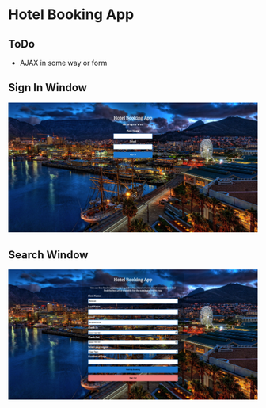 # Hotel Booking App


## ToDo

- AJAX in some way or form

## Sign In Window

<img src="https://github.com/donovanm21/oop_booking_app/blob/main/includes/img/github/signin.png" />

## Search Window

<img src="https://github.com/donovanm21/oop_booking_app/blob/main/includes/img/github/search.png" />


